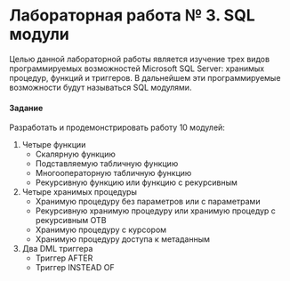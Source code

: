  # Лабораторная работа № 3. SQL модули

Целью данной лабораторной работы является изучение трех видов программируемых возможностей Microsoft SQL Server: хранимых процедур, функций и триггеров. В дальнейшем эти программируемые возможности будут называться SQL модулями.

#### Задание
Разработать и продемонстрировать работу 10 модулей:

1. Четыре функции
    - Скалярную функцию
    - Подставляемую табличную функцию
    - Многооператорную табличную функцию
    - Рекурсивную функцию или функцию с рекурсивным
2. Четыре хранимых процедуры
    - Хранимую процедуру без параметров или с параметрами
    - Рекурсивную хранимую процедуру или хранимую процедур с рекурсивным ОТВ
    - Хранимую процедуру с курсором
    - Хранимую процедуру доступа к метаданным
3. Два DML триггера
    - Триггер AFTER
    - Триггер INSTEAD OF
